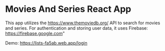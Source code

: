 # Movies And Series React App
This app utilizes the https://www.themoviedb.org/ API to search for movies and series.
For authentication and storing user data, it uses Firebase: https://firebase.google.com"

Demo: https://lists-fa5ab.web.app/login

